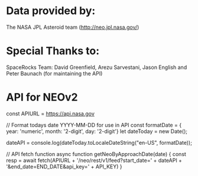 # Data provided by: 
The NASA JPL Asteroid team (http://neo.jpl.nasa.gov/)
# Special Thanks to:
SpaceRocks Team: David Greenfield, Arezu Sarvestani, Jason English and Peter Baunach (for maintaining the API)




# API for NEOv2

const APIURL = https://api.nasa.gov

// Format todays date YYYY-MM-DD for use in API 
const formatDate = { year: 'numeric', month: '2-digit', day: '2-digit'}
let dateToday = new Date();

dateAPI = console.log(dateToday.toLocaleDateString("en-US", formatDate));

// API fetch function
async function getNeoByApproachDate(date) {
    const resp = await fetch(APIURL + '/neo/rest/v1/feed?start_date=' + dateAPI + '&end_date=END_DATE&api_key=' + API_KEY)
}
